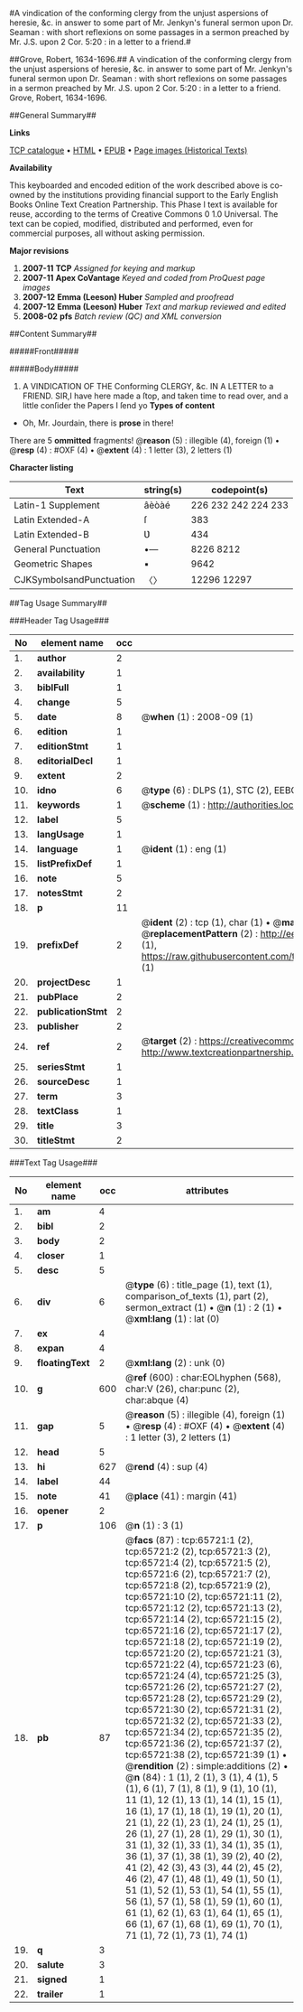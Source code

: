 #A vindication of the conforming clergy from the unjust aspersions of heresie, &c. in answer to some part of Mr. Jenkyn's funeral sermon upon Dr. Seaman : with short reflexions on some passages in a sermon preached by Mr. J.S. upon 2 Cor. 5:20 : in a letter to a friend.#

##Grove, Robert, 1634-1696.##
A vindication of the conforming clergy from the unjust aspersions of heresie, &c. in answer to some part of Mr. Jenkyn's funeral sermon upon Dr. Seaman : with short reflexions on some passages in a sermon preached by Mr. J.S. upon 2 Cor. 5:20 : in a letter to a friend.
Grove, Robert, 1634-1696.

##General Summary##

**Links**

[TCP catalogue](http://www.ota.ox.ac.uk/tcp/)  • 
[HTML](http://tei.it.ox.ac.uk/tcp/Texts-HTML/free/A42/A42271.html)  • 
[EPUB](http://tei.it.ox.ac.uk/tcp/Texts-EPUB/free/A42/A42271.epub) • 
[Page images (Historical Texts)](https://data.historicaltexts.jisc.ac.uk/view?pubId=eebo-12684076e&pageId=eebo-12684076e-65721-1)

**Availability**

This keyboarded and encoded edition of the
	       work described above is co-owned by the institutions
	       providing financial support to the Early English Books
	       Online Text Creation Partnership. This Phase I text is
	       available for reuse, according to the terms of Creative
	       Commons 0 1.0 Universal. The text can be copied,
	       modified, distributed and performed, even for
	       commercial purposes, all without asking permission.

**Major revisions**

1. __2007-11__ __TCP__ *Assigned for keying and markup*
1. __2007-11__ __Apex CoVantage__ *Keyed and coded from ProQuest page images*
1. __2007-12__ __Emma (Leeson) Huber__ *Sampled and proofread*
1. __2007-12__ __Emma (Leeson) Huber__ *Text and markup reviewed and edited*
1. __2008-02__ __pfs__ *Batch review (QC) and XML conversion*

##Content Summary##

#####Front#####

#####Body#####

1. A VINDICATION OF THE Conforming CLERGY, &c. IN A LETTER to a FRIEND.
SIR,I have here made a ſtop, and taken time to read over, and a little conſider the Papers I ſend yo
**Types of content**

  * Oh, Mr. Jourdain, there is **prose** in there!

There are 5 **ommitted** fragments! 
 @__reason__ (5) : illegible (4), foreign (1)  •  @__resp__ (4) : #OXF (4)  •  @__extent__ (4) : 1 letter (3), 2 letters (1)

**Character listing**


|Text|string(s)|codepoint(s)|
|---|---|---|
|Latin-1 Supplement|âèòàé|226 232 242 224 233|
|Latin Extended-A|ſ|383|
|Latin Extended-B|Ʋ|434|
|General Punctuation|•—|8226 8212|
|Geometric Shapes|▪|9642|
|CJKSymbolsandPunctuation|〈〉|12296 12297|

##Tag Usage Summary##

###Header Tag Usage###

|No|element name|occ|attributes|
|---|---|---|---|
|1.|__author__|2||
|2.|__availability__|1||
|3.|__biblFull__|1||
|4.|__change__|5||
|5.|__date__|8| @__when__ (1) : 2008-09 (1)|
|6.|__edition__|1||
|7.|__editionStmt__|1||
|8.|__editorialDecl__|1||
|9.|__extent__|2||
|10.|__idno__|6| @__type__ (6) : DLPS (1), STC (2), EEBO-CITATION (1), OCLC (1), VID (1)|
|11.|__keywords__|1| @__scheme__ (1) : http://authorities.loc.gov/ (1)|
|12.|__label__|5||
|13.|__langUsage__|1||
|14.|__language__|1| @__ident__ (1) : eng (1)|
|15.|__listPrefixDef__|1||
|16.|__note__|5||
|17.|__notesStmt__|2||
|18.|__p__|11||
|19.|__prefixDef__|2| @__ident__ (2) : tcp (1), char (1)  •  @__matchPattern__ (2) : ([0-9\-]+):([0-9IVX]+) (1), (.+) (1)  •  @__replacementPattern__ (2) : http://eebo.chadwyck.com/downloadtiff?vid=$1&page=$2 (1), https://raw.githubusercontent.com/textcreationpartnership/Texts/master/tcpchars.xml#$1 (1)|
|20.|__projectDesc__|1||
|21.|__pubPlace__|2||
|22.|__publicationStmt__|2||
|23.|__publisher__|2||
|24.|__ref__|2| @__target__ (2) : https://creativecommons.org/publicdomain/zero/1.0/ (1), http://www.textcreationpartnership.org/docs/. (1)|
|25.|__seriesStmt__|1||
|26.|__sourceDesc__|1||
|27.|__term__|3||
|28.|__textClass__|1||
|29.|__title__|3||
|30.|__titleStmt__|2||


###Text Tag Usage###

|No|element name|occ|attributes|
|---|---|---|---|
|1.|__am__|4||
|2.|__bibl__|2||
|3.|__body__|2||
|4.|__closer__|1||
|5.|__desc__|5||
|6.|__div__|6| @__type__ (6) : title_page (1), text (1), comparison_of_texts (1), part (2), sermon_extract (1)  •  @__n__ (1) : 2 (1)  •  @__xml:lang__ (1) : lat (0)|
|7.|__ex__|4||
|8.|__expan__|4||
|9.|__floatingText__|2| @__xml:lang__ (2) : unk (0)|
|10.|__g__|600| @__ref__ (600) : char:EOLhyphen (568), char:V (26), char:punc (2), char:abque (4)|
|11.|__gap__|5| @__reason__ (5) : illegible (4), foreign (1)  •  @__resp__ (4) : #OXF (4)  •  @__extent__ (4) : 1 letter (3), 2 letters (1)|
|12.|__head__|5||
|13.|__hi__|627| @__rend__ (4) : sup (4)|
|14.|__label__|44||
|15.|__note__|41| @__place__ (41) : margin (41)|
|16.|__opener__|2||
|17.|__p__|106| @__n__ (1) : 3 (1)|
|18.|__pb__|87| @__facs__ (87) : tcp:65721:1 (2), tcp:65721:2 (2), tcp:65721:3 (2), tcp:65721:4 (2), tcp:65721:5 (2), tcp:65721:6 (2), tcp:65721:7 (2), tcp:65721:8 (2), tcp:65721:9 (2), tcp:65721:10 (2), tcp:65721:11 (2), tcp:65721:12 (2), tcp:65721:13 (2), tcp:65721:14 (2), tcp:65721:15 (2), tcp:65721:16 (2), tcp:65721:17 (2), tcp:65721:18 (2), tcp:65721:19 (2), tcp:65721:20 (2), tcp:65721:21 (3), tcp:65721:22 (4), tcp:65721:23 (6), tcp:65721:24 (4), tcp:65721:25 (3), tcp:65721:26 (2), tcp:65721:27 (2), tcp:65721:28 (2), tcp:65721:29 (2), tcp:65721:30 (2), tcp:65721:31 (2), tcp:65721:32 (2), tcp:65721:33 (2), tcp:65721:34 (2), tcp:65721:35 (2), tcp:65721:36 (2), tcp:65721:37 (2), tcp:65721:38 (2), tcp:65721:39 (1)  •  @__rendition__ (2) : simple:additions (2)  •  @__n__ (84) : 1 (1), 2 (1), 3 (1), 4 (1), 5 (1), 6 (1), 7 (1), 8 (1), 9 (1), 10 (1), 11 (1), 12 (1), 13 (1), 14 (1), 15 (1), 16 (1), 17 (1), 18 (1), 19 (1), 20 (1), 21 (1), 22 (1), 23 (1), 24 (1), 25 (1), 26 (1), 27 (1), 28 (1), 29 (1), 30 (1), 31 (1), 32 (1), 33 (1), 34 (1), 35 (1), 36 (1), 37 (1), 38 (1), 39 (2), 40 (2), 41 (2), 42 (3), 43 (3), 44 (2), 45 (2), 46 (2), 47 (1), 48 (1), 49 (1), 50 (1), 51 (1), 52 (1), 53 (1), 54 (1), 55 (1), 56 (1), 57 (1), 58 (1), 59 (1), 60 (1), 61 (1), 62 (1), 63 (1), 64 (1), 65 (1), 66 (1), 67 (1), 68 (1), 69 (1), 70 (1), 71 (1), 72 (1), 73 (1), 74 (1)|
|19.|__q__|3||
|20.|__salute__|3||
|21.|__signed__|1||
|22.|__trailer__|1||
